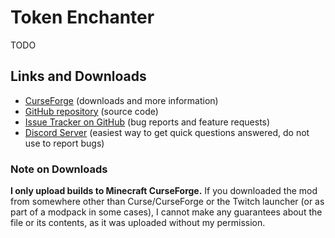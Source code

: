 # Token Enchanter

TODO

## Links and Downloads

- [CurseForge](https://minecraft.curseforge.com/projects/token-enchanter) (downloads and more information)
- [GitHub repository](https://github.com/SilentChaos512/Token-Enchanter) (source code)
- [Issue Tracker on GitHub](https://github.com/SilentChaos512/Token-Enchanter/issues) (bug reports and feature requests)
- [Discord Server](https://discord.gg/Adyk9zHnUn) (easiest way to get quick questions answered, do not use to report bugs)

### Note on Downloads

**I only upload builds to Minecraft CurseForge.** If you downloaded the mod from somewhere other than Curse/CurseForge or the Twitch launcher (or as part of a modpack in some cases), I cannot make any guarantees about the file or its contents, as it was uploaded without my permission.

